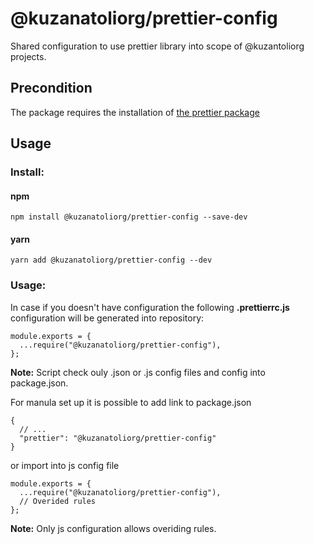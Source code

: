 # @kuzanatoliorg/prettier-config

Shared configuration to use prettier library into scope of @kuzantoliorg projects.

## Precondition

The package requires the installation of [the prettier package](https://www.npmjs.com/package/prettier)

## Usage

### Install:

#### npm

```
npm install @kuzanatoliorg/prettier-config --save-dev
```

#### yarn

```
yarn add @kuzanatoliorg/prettier-config --dev
```

### Usage:

In case if you doesn't have configuration the following **.prettierrc.js** configuration will be generated into repository:

    module.exports = {
      ...require("@kuzanatoliorg/prettier-config"),
    };

**Note:** Script check ouly .json or .js config files and config into package.json.

For manula set up it is possible to add link to package.json

    {
      // ...
      "prettier": "@kuzanatoliorg/prettier-config"
    }

or import into js config file

    module.exports = {
      ...require("@kuzanatoliorg/prettier-config"),
      // Overided rules
    };

**Note:** Only js configuration allows overiding rules.
